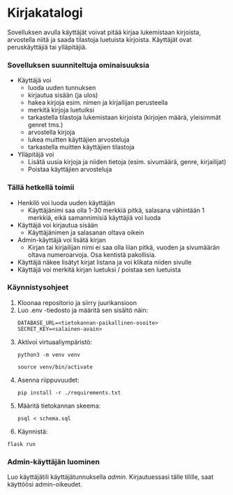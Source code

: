 # Kirjakatalogi

Sovelluksen avulla käyttäjät voivat pitää kirjaa lukemistaan kirjoista, arvostella niitä ja saada tilastoja luetuista kirjoista. Käyttäjät ovat peruskäyttäjiä tai ylläpitäjiä.

### Sovelluksen suunniteltuja ominaisuuksia
+ Käyttäjä voi
  + luoda uuden tunnuksen
  + kirjautua sisään (ja ulos)
  + hakea kirjoja esim. nimen ja kirjailijan perusteella
  + merkitä kirjoja luetuiksi
  + tarkastella tilastoja lukemistaan kirjoista (kirjojen määrä, yleisimmät genret tms.)
  + arvostella kirjoja
  + lukea muitten käyttäjien arvosteluja
  + tarkastella muitten käyttäjien tilastoja
+ Ylläpitäjä voi
  + Lisätä uusia kirjoja ja niiden tietoja (esim. sivumäärä, genre, kirjailijat)
  + Poistaa käyttäjien arvosteluja

### Tällä hetkellä toimii
+ Henkilö voi luoda uuden käyttäjän
  + Käyttäjänimi saa olla 1-30 merkkiä pitkä, salasana vähintään 1 merkkiä, eikä samannimisiä käyttäjiä voi luoda
+ Käyttäjä voi kirjautua sisään
  + Käyttäjänimen ja salasanan oltava oikein
+ Admin-käyttäjä voi lisätä kirjan
  + Kirjan tai kirjailijan nimi ei saa olla liian pitkä, vuoden ja sivumäärän oltava numeroarvoja. Osa kentistä pakollisia.
+ Käyttäjä näkee lisätyt kirjat listana ja voi klikata niiden sivulle
+ Käyttäjä voi merkitä kirjan luetuksi / poistaa sen luetuista

### Käynnistysohjeet
1. Kloonaa repositorio ja siirry juurikansioon
2. Luo .env -tiedosto ja määritä sen sisältö näin:  
   ```
   DATABASE_URL=<tietokannan-paikallinen-osoite>  
   SECRET_KEY=<salainen-avain>
   ```
4. Aktivoi virtuaaliympäristö:  
   ```
   python3 -m venv venv
   ```
   ```
   source venv/bin/activate
   ``` 
6. Asenna riippuvuudet:
   ```
   pip install -r ./requirements.txt
   ```
8. Määritä tietokannan skeema:
   ```
   psql < schema.sql
   ```
10. Käynnistä:  
   ```
   flask run
   ```

### Admin-käyttäjän luominen
Luo käyttäjätili käyttäjätunnuksella *admin*. Kirjautuessasi tälle tilille, saat käyttöösi admin-oikeudet.
